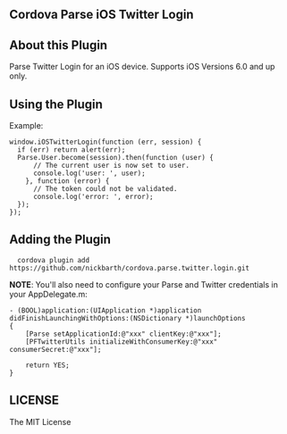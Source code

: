## Cordova Parse iOS Twitter Login

## About this Plugin

Parse Twitter Login for an iOS device. Supports iOS Versions 6.0 and up only.

## Using the Plugin

Example:

```
window.iOSTwitterLogin(function (err, session) {
  if (err) return alert(err);
  Parse.User.become(session).then(function (user) {
      // The current user is now set to user.
      console.log('user: ', user);
    }, function (error) {
      // The token could not be validated.
      console.log('error: ', error);
  });
});
```

## Adding the Plugin ##

```
  cordova plugin add https://github.com/nickbarth/cordova.parse.twitter.login.git
```

**NOTE**: You'll also need to configure your Parse and Twitter credentials in your AppDelegate.m:

```
- (BOOL)application:(UIApplication *)application didFinishLaunchingWithOptions:(NSDictionary *)launchOptions
{
    [Parse setApplicationId:@"xxx" clientKey:@"xxx"];
    [PFTwitterUtils initializeWithConsumerKey:@"xxx" consumerSecret:@"xxx"];
    
    return YES;
}
```

## LICENSE ##

The MIT License

